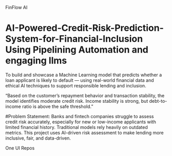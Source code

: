 FinFlow AI


# AI-Powered-Credit-Risk-Prediction-System-for-Financial-Inclusion Using Pipelining Automation and engaging llms
To build and showcase a Machine Learning model that predicts whether a loan applicant is likely to default — using real-world financial data and ethical AI techniques to support responsible lending and inclusion.

“Based on the customer’s repayment behavior and transaction stability, the model identifies moderate credit risk. Income stability is strong, but debt-to-income ratio is above the safe threshold.”

#Problem Statement:
Banks and fintech companies struggle to assess credit risk accurately, especially for new or low-income applicants with limited financial history. Traditional models rely heavily on outdated metrics. This project uses AI-driven risk assessment to make lending more inclusive, fair, and data-driven.

One UI Repos

